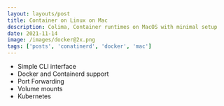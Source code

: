```yaml
---
layout: layouts/post
title: Container on Linux on Mac
description: Colima, Container runtimes on MacOS with minimal setup
date: 2021-11-14
image: /images/docker@2x.png
tags: ['posts', 'conatinerd', 'docker', 'mac']
---
```


- Simple CLI interface
- Docker and Containerd support
- Port Forwarding
- Volume mounts
- Kubernetes




